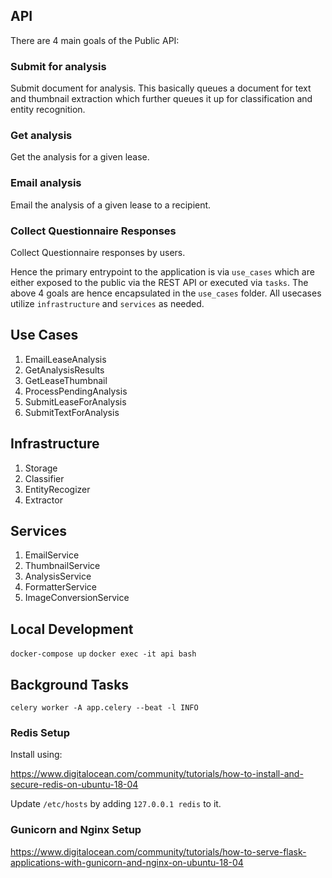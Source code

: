 ## API

There are 4 main goals of the Public API:

### Submit for analysis
Submit document for analysis. This basically queues a document for text and thumbnail extraction which further queues it up for classification
and entity recognition.

### Get analysis
Get the analysis for a given lease.

### Email analysis
Email the analysis of a given lease to a recipient.

### Collect Questionnaire Responses
Collect Questionnaire responses by users.


Hence the primary entrypoint to the application is via `use_cases` which are either exposed to the public via the REST API or executed via `tasks`. The above 4 goals are hence encapsulated in the `use_cases` folder. All usecases utilize `infrastructure` and `services` as needed.

## Use Cases
1. EmailLeaseAnalysis
2. GetAnalysisResults
3. GetLeaseThumbnail
4. ProcessPendingAnalysis
5. SubmitLeaseForAnalysis
6. SubmitTextForAnalysis

## Infrastructure
1. Storage
2. Classifier
3. EntityRecogizer
4. Extractor

## Services
1. EmailService
2. ThumbnailService
3. AnalysisService
4. FormatterService
5. ImageConversionService

## Local Development
`docker-compose up`
`docker exec -it api bash`

## Background Tasks
`celery worker -A app.celery --beat -l INFO`


### Redis Setup
Install using:

https://www.digitalocean.com/community/tutorials/how-to-install-and-secure-redis-on-ubuntu-18-04

Update `/etc/hosts` by adding `127.0.0.1 redis` to it.

### Gunicorn and Nginx Setup
https://www.digitalocean.com/community/tutorials/how-to-serve-flask-applications-with-gunicorn-and-nginx-on-ubuntu-18-04

